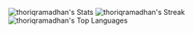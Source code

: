 ![thoriqramadhan's Stats](https://github-readme-stats.vercel.app/api?username=thoriqramadhan&theme=react&show_icons=true&hide_border=true&count_private=true)
![thoriqramadhan's Streak](https://github-readme-streak-stats.herokuapp.com/?user=thoriqramadhan&theme=react&hide_border=true)
![thoriqramadhan's Top Languages](https://github-readme-stats.vercel.app/api/top-langs/?username=thoriqramadhan&theme=react&show_icons=true&hide_border=true&layout=compact)
